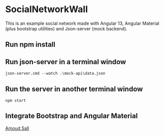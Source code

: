 # SocialNetworkWall

This is an example social network made with Angular 13, Angular Material (plus bootstrap utilities) and Json-server (mock backend).

## Run npm install

## Run json-server in a terminal window

`json-server.cmd --watch .\mock-api\data.json`

## Run the server in another terminal window

`npm start`

## Integrate Bootstrap and Angular Material

[Amoud Sall](https://www.amadousall.com/the-best-parts-of-bootstrap-you-are-missing-in-angular-material/)
